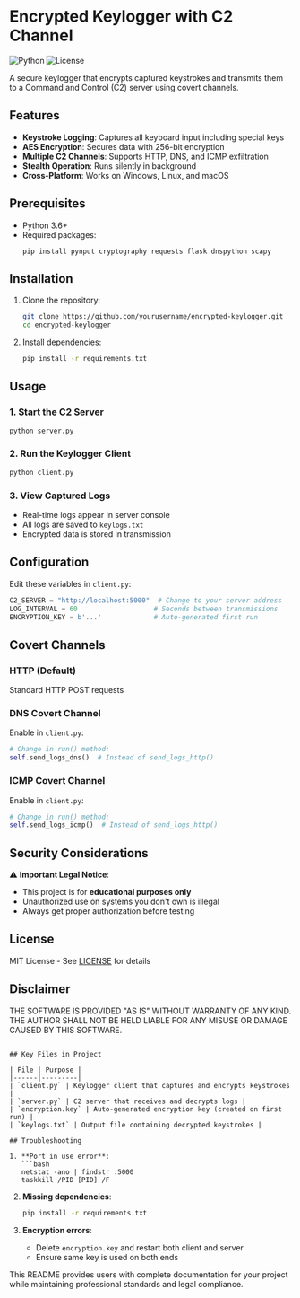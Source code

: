 
# Encrypted Keylogger with C2 Channel

![Python](https://img.shields.io/badge/python-3.6%2B-blue)
![License](https://img.shields.io/badge/license-MIT-green)

A secure keylogger that encrypts captured keystrokes and transmits them to a Command and Control (C2) server using covert channels.

## Features

- **Keystroke Logging**: Captures all keyboard input including special keys
- **AES Encryption**: Secures data with 256-bit encryption
- **Multiple C2 Channels**: Supports HTTP, DNS, and ICMP exfiltration
- **Stealth Operation**: Runs silently in background
- **Cross-Platform**: Works on Windows, Linux, and macOS

## Prerequisites

- Python 3.6+
- Required packages:
  ```
  pip install pynput cryptography requests flask dnspython scapy
  ```

## Installation

1. Clone the repository:
   ```bash
   git clone https://github.com/yourusername/encrypted-keylogger.git
   cd encrypted-keylogger
   ```

2. Install dependencies:
   ```bash
   pip install -r requirements.txt
   ```

## Usage

### 1. Start the C2 Server
```bash
python server.py
```

### 2. Run the Keylogger Client
```bash
python client.py
```

### 3. View Captured Logs
- Real-time logs appear in server console
- All logs are saved to `keylogs.txt`
- Encrypted data is stored in transmission

## Configuration

Edit these variables in `client.py`:
```python
C2_SERVER = "http://localhost:5000"  # Change to your server address
LOG_INTERVAL = 60                   # Seconds between transmissions
ENCRYPTION_KEY = b'...'             # Auto-generated first run
```

## Covert Channels

### HTTP (Default)
Standard HTTP POST requests

### DNS Covert Channel
Enable in `client.py`:
```python
# Change in run() method:
self.send_logs_dns()  # Instead of send_logs_http()
```

### ICMP Covert Channel
Enable in `client.py`:
```python
# Change in run() method:
self.send_logs_icmp()  # Instead of send_logs_http()
```

## Security Considerations

⚠️ **Important Legal Notice**:
- This project is for **educational purposes only**
- Unauthorized use on systems you don't own is illegal
- Always get proper authorization before testing

## License

MIT License - See [LICENSE](LICENSE) for details

## Disclaimer

THE SOFTWARE IS PROVIDED "AS IS" WITHOUT WARRANTY OF ANY KIND. THE AUTHOR SHALL NOT BE HELD LIABLE FOR ANY MISUSE OR DAMAGE CAUSED BY THIS SOFTWARE.
```

## Key Files in Project

| File | Purpose |
|------|---------|
| `client.py` | Keylogger client that captures and encrypts keystrokes |
| `server.py` | C2 server that receives and decrypts logs |
| `encryption.key` | Auto-generated encryption key (created on first run) |
| `keylogs.txt` | Output file containing decrypted keystrokes |

## Troubleshooting

1. **Port in use error**:
   ```bash
   netstat -ano | findstr :5000
   taskkill /PID [PID] /F
   ```

2. **Missing dependencies**:
   ```bash
   pip install -r requirements.txt
   ```

3. **Encryption errors**:
   - Delete `encryption.key` and restart both client and server
   - Ensure same key is used on both ends

This README provides users with complete documentation for your project while maintaining professional standards and legal compliance.